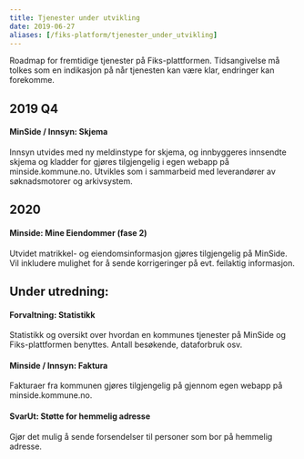 ```yaml
--- 
title: Tjenester under utvikling
date: 2019-06-27
aliases: [/fiks-platform/tjenester_under_utvikling]
--- 
```


Roadmap for fremtidige tjenester på Fiks-plattformen. Tidsangivelse må tolkes som en indikasjon på når tjenesten kan være klar, endringer kan forekomme.

## 2019 Q4
#### MinSide / Innsyn: Skjema
Innsyn utvides med ny meldinstype for skjema, og innbyggeres innsendte skjema og kladder for gjøres tilgjengelig i egen webapp på minside.kommune.no. Utvikles som i sammarbeid med leverandører av søknadsmotorer og arkivsystem.

## 2020
#### Minside: Mine Eiendommer (fase 2)
Utvidet matrikkel- og eiendomsinformasjon gjøres tilgjengelig på MinSide. Vil inkludere mulighet for å sende korrigeringer på evt. feilaktig informasjon.

## Under utredning:

#### Forvaltning: Statistikk
Statistikk og oversikt over hvordan en kommunes tjenester på MinSide og Fiks-plattformen benyttes. Antall besøkende, dataforbruk osv. 

#### Minside / Innsyn: Faktura
Fakturaer fra kommunen gjøres tilgjengelig på gjennom egen webapp på minside.kommune.no.

#### SvarUt: Støtte for hemmelig adresse
Gjør det mulig å sende forsendelser til personer som bor på hemmelig adresse.


